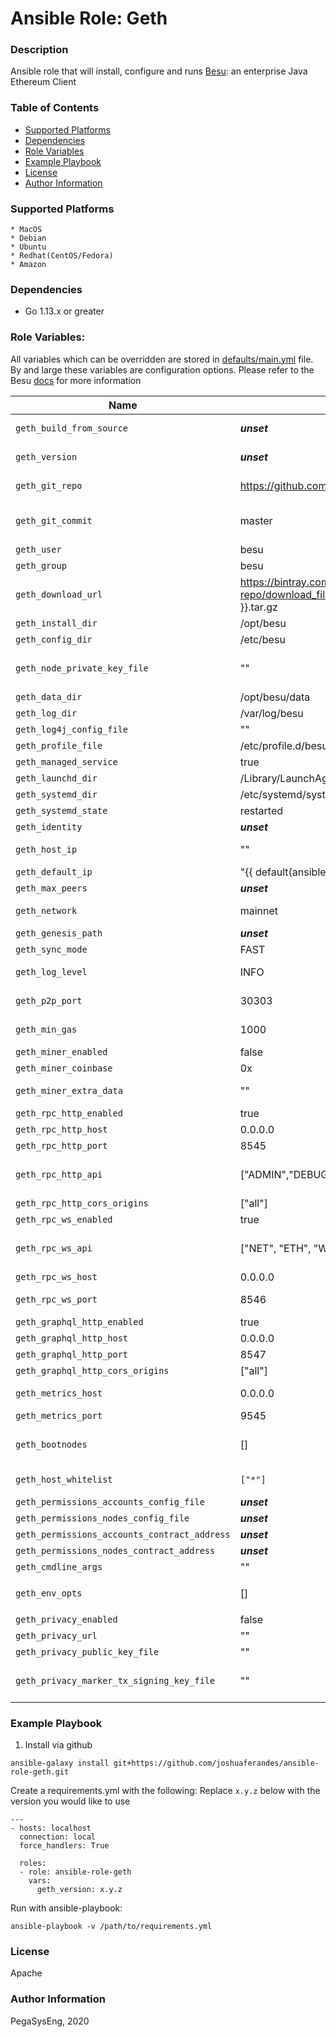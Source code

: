 # Ansible Role: Geth

### Description
Ansible role that will install, configure and runs [Besu](https://www.hyperledger.org/projects/besu): an enterprise Java Ethereum Client

### Table of Contents
  - [Supported Platforms](#supported-platforms)
  - [Dependencies](#dependencies)
  - [Role Variables](#role-variables)
  - [Example Playbook](#example-playbook)
  - [License](#license)
  - [Author Information](#author-information)

### Supported Platforms
```
* MacOS
* Debian
* Ubuntu
* Redhat(CentOS/Fedora)
* Amazon
```

### Dependencies

* Go 1.13.x or greater

### Role Variables:

All variables which can be overridden are stored in [defaults/main.yml](defaults/main.yml) file. By and large these variables are configuration options. Please refer to the Besu [docs](https://besu.hyperledger.org/en/stable/) for more information

| Name           | Default Value | Description                        |
| -------------- | ------------- | -----------------------------------|
| `geth_build_from_source` | ___unset___ |  When set to `true`, Besu is build from git sources. See also `geth_git_repo` and `geth_git_commit` |
| `geth_version` | ___unset___ |  __REQUIRED__ if `geth_build_from_source` is false. Version of Besu to install and run. All available versions are listed on our Besu [solutions](https://pegasys.tech/solutions/hyperledger-besu/) page |
| `geth_git_repo` | https://github.com/hyperledger/besu.git | The URL to use when cloning besu sources. Only necessary when `geth_build_from_source` is `true`. |
| `geth_git_commit` | master | The git commit to use when building Besu from source. Can be a branchname, commit hash, or anything that's legal to be used as an argument to `git checkout`. Only used if `geth_build_from_source` is `true`. |
| `geth_user` | besu | Besu user |
| `geth_group` | besu | Besu group |
| `geth_download_url` | https://bintray.com/hyperledger-org/besu-repo/download_file?file_path=besu-{{ geth_version }}.tar.gz | The download tar.gz file used. You can use this if you need to retrieve besu from a custom location such as an internal repository. |
| `geth_install_dir` | /opt/besu | Path to install to  |
| `geth_config_dir` | /etc/besu | Path for default configuration |
| `geth_node_private_key_file` | "" | Path for node private key, if supplied. This needs to include the node key file name and path like so `/home/me/me_node/myPrivateKey`. If not supplied Besu will create one automatically |
| `geth_data_dir` | /opt/besu/data | Path for data directory|
| `geth_log_dir` | /var/log/besu | Path for logs |
| `geth_log4j_config_file` | "" | Absolute path for a custom log4j config file |
| `geth_profile_file` | /etc/profile.d/besu-path.sh | Path to allow loading Besu into the system PATH |
| `geth_managed_service` | true | Enables a systemd service (or launchd if on Darwin) |
| `geth_launchd_dir` | /Library/LaunchAgents | The default launchd directory  |
| `geth_systemd_dir` | /etc/systemd/system/ | The default systemd directory |
| `geth_systemd_state` | restarted | The default option for the systemd service state |
| `geth_identity` | ___unset___  | Configuration of Identity in the Client ID |
| `geth_host_ip` | "" | The host IP that Besu uses for the P2P network. This specifies the host on which P2P listens |
| `geth_default_ip` | "{{ default(ansible_host) \| default('127.0.0.1') }}" | The fallback default for `geth_host_ip` |
| `geth_max_peers` | ___unset___ | The maximum number of P2P connections you can establish |
| `geth_network` | mainnet | The network that this node will join. Other values are 'ropsten', 'rinkeby', 'goerli', 'dev' and 'custom' |
| `geth_genesis_path` | ___unset___ | The path to the genesis file, only valid when `geth_network` is `custom` |
| `geth_sync_mode` | FAST | Specifies the synchronization mode. Other values are 'FULL' |
| `geth_log_level` | INFO | The log level to use. Other log levels are 'OFF', 'FATAL', 'WARN', 'INFO', 'DEBUG', 'TRACE', 'ALL' |
| `geth_p2p_port` | 30303 | Specifies the P2P listening ports (UDP and TCP). Ports must be exposed appropriately |
| `geth_min_gas` | 1000 | The minimum price that a transaction offers for it to be included in a mined block |
| `geth_miner_enabled` | false | Enables mining when the node is started |
| `geth_miner_coinbase` | 0x | Account to which mining rewards are paid |
| `geth_miner_extra_data` | "" | A hex string representing the 32 bytes to be included in the extra data field of a mined block. |
| `geth_rpc_http_enabled` | true | Enabled the HTTP JSON-RPC service |
| `geth_rpc_http_host` | 0.0.0.0 | Specifies the host on which HTTP JSON-RPC listens |
| `geth_rpc_http_port` | 8545 | Specifies the port on which HTTP JSON-RPC listens |
| `geth_rpc_http_api` | ["ADMIN","DEBUG","NET","ETH","MINER","WEB3"] | Comma-separated APIs to enable on the HTTP JSON-RPC channel. When you use this option, the `geth_rpc_http_enabled` option must also be enabled |
| `geth_rpc_http_cors_origins` | ["all"] | Comma separated origin domain URLs for CORS validation |
| `geth_rpc_ws_enabled` | true | Enabled the WebSockets service |
| `geth_rpc_ws_api` | ["NET", "ETH", "WEB3"] | Comma-separated APIs to enable on the HTTP JSON-RPC channel. When you use this option, the `geth_rpc_ws_enabled` option must also be enabled |
| `geth_rpc_ws_host` | 0.0.0.0 | Specifies the host on which WebSockets listens |
| `geth_rpc_ws_port` | 8546 | Specifies Websockets JSON-RPC listening port (TCP). Port must be exposed appropriately |
| `geth_graphql_http_enabled` | true | Enabled the HTTP JSON-RPC service |
| `geth_graphql_http_host` | 0.0.0.0 | Specifies the host on which HTTP JSON-RPC listens |
| `geth_graphql_http_port` | 8547 | Specifies the port on which HTTP JSON-RPC listens |
| `geth_graphql_http_cors_origins` | ["all"] | Comma separated origin domain URLs for CORS validation |
| `geth_metrics_host` | 0.0.0.0 | Specifies the host on which Prometheus accesses Besu metrics. The metrics server respects the `geth_whitelist` option |
| `geth_metrics_port` | 9545 | Specifies the port on which Prometheus accesses Besu metrics |
| `geth_bootnodes` | [] | List of comma-separated enode URLs for P2P discovery bootstrap. When connecting to MainNet or public testnets, the default is a predefined list of enode URLs |
| `geth_host_whitelist` | `["*"]` | Comma-separated list of hostnames to allow access to the JSON-RPC API. By default, access from localhost and 127.0.0.1 is accepted. |
| `geth_permissions_accounts_config_file` | ___unset___ | Path to the [local accounts permissioning file](http://besu.hyperledger.org/en/stable/HowTo/Limit-Access/Local-Permissioning/#permissions-configuration-file) |
| `geth_permissions_nodes_config_file` | ___unset___ | Path to the [local nodes permissioning file](http://besu.hyperledger.org/en/stable/HowTo/Limit-Access/Local-Permissioning/#permissions-configuration-file) |
| `geth_permissions_accounts_contract_address` | ___unset___ | The contract address for onchain accounts permissioning |
| `geth_permissions_nodes_contract_address` | ___unset___ | The contract address for onchain nodes permissioning |
| `geth_cmdline_args` | "" | Command line args that are passed in as overrides |
| `geth_env_opts` | [] | Settings passed to the JVM through `BESU_OPTS` environment variable. eg: `[-agentlib:jdwp=transport=dt_socket,server=y,suspend=n,address=5005]s` |
| `geth_privacy_enabled` | false | Enable privacy |
| `geth_privacy_url` | "" | URL to contact Orion on including port eg: `http://localhost:8888` |
| `geth_privacy_public_key_file` | ""| Path to Orion public key |
| `geth_privacy_marker_tx_signing_key_file` | "" | Path of the private key file used to sign Privacy Marker Transactions. If you do not specify this option, Besu signs each transaction with a different randomly generated key. |

### Example Playbook

1. Install via github

```
ansible-galaxy install git+https://github.com/joshuaferandes/ansible-role-geth.git
```

Create a requirements.yml with the following:
Replace `x.y.z` below with the version you would like to use 
```
---
- hosts: localhost
  connection: local
  force_handlers: True

  roles:
  - role: ansible-role-geth
    vars:
      geth_version: x.y.z

```

Run with ansible-playbook:
```
ansible-playbook -v /path/to/requirements.yml
```


### License

Apache


### Author Information

PegaSysEng, 2020
